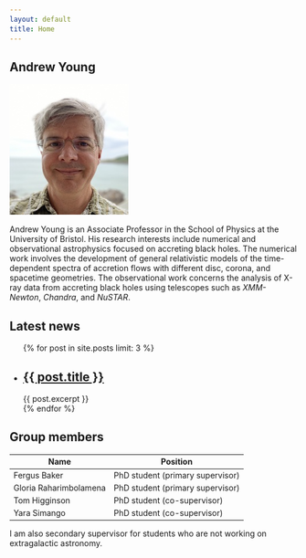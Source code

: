 ```yaml
---
layout: default
title: Home
---
```


## Andrew Young

![Dr Andrew Young](assets/images/Andy.jpg)

Andrew Young is an Associate Professor in the School of Physics at the University of Bristol. His research interests include numerical and observational astrophysics focused on accreting black holes. The numerical work involves the development of general relativistic models of the time-dependent spectra of accretion flows with different disc, corona, and spacetime geometries. The observational work concerns the analysis of X-ray data from accreting black holes using telescopes such as *XMM-Newton*, *Chandra*, and *NuSTAR*.

## Latest news

<ul>
  {% for post in site.posts limit: 3 %}
    <li>
      <h2><a href="{{ post.url }}">{{ post.title }}</a></h2>
      {{ post.excerpt }}
    </li>
  {% endfor %}
</ul>

## Group members

| Name                      | Position                              |
| ------------------------- | ------------------------------------- |
| Fergus Baker              | PhD student (primary supervisor)      |
| Gloria Raharimbolamena    | PhD student (primary supervisor)      |
| Tom Higginson             | PhD student (co-supervisor)           |
| Yara Simango              | PhD student (co-supervisor)           |

I am also secondary supervisor for students who are not working on extragalactic astronomy.
